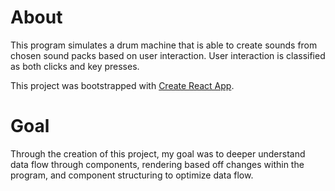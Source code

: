 # About 

This program simulates a drum machine that is able to create sounds from chosen sound packs based on 
user interaction. User interaction is classified as both clicks and key presses.

This project was bootstrapped with [Create React App](https://github.com/facebook/create-react-app).

# Goal

Through the creation of this project, my goal was to deeper understand data flow through components, rendering
based off changes within the program, and component structuring to optimize data flow. 
